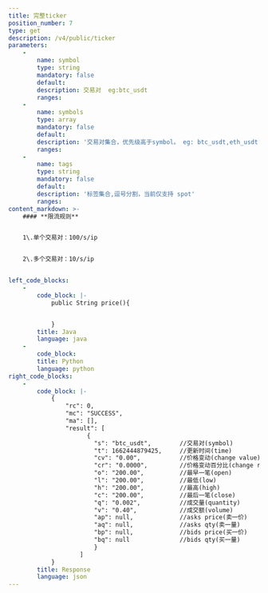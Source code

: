 ```yaml
---
title: 完整ticker
position_number: 7
type: get
description: /v4/public/ticker
parameters:
    -
        name: symbol
        type: string
        mandatory: false
        default:
        description: 交易对  eg:btc_usdt
        ranges:
    -
        name: symbols
        type: array
        mandatory: false
        default:
        description: '交易对集合，优先级高于symbol。 eg: btc_usdt,eth_usdt'
        ranges:
    -
        name: tags
        type: string
        mandatory: false
        default:
        description: '标签集合,逗号分割，当前仅支持 spot'
        ranges:
content_markdown: >-
    #### **限流规则**


    1\.单个交易对：100/s/ip


    2\.多个交易对：10/s/ip


left_code_blocks:
    -
        code_block: |-
            public String price(){


            }
        title: Java
        language: java
    -
        code_block:
        title: Python
        language: python
right_code_blocks:
    -
        code_block: |-
            {
                "rc": 0,
                "mc": "SUCCESS",
                "ma": [],
                "result": [
                      {
                        "s": "btc_usdt",        //交易对(symbol)
                        "t": 1662444879425,     //更新时间(time)
                        "cv": "0.00",           //价格变动(change value)
                        "cr": "0.0000",         //价格变动百分比(change rate)
                        "o": "200.00",          //最早一笔(open)
                        "l": "200.00",          //最低(low)
                        "h": "200.00",          //最高(high)
                        "c": "200.00",          //最后一笔(close)
                        "q": "0.002",           //成交量(quantity)
                        "v": "0.40",            //成交额(volume)
                        "ap": null,             //asks price(卖一价)
                        "aq": null,             //asks qty(卖一量)
                        "bp": null,             //bids price(买一价)
                        "bq": null              //bids qty(买一量)
                        }
                    ]
            }
        title: Response
        language: json
---
```

